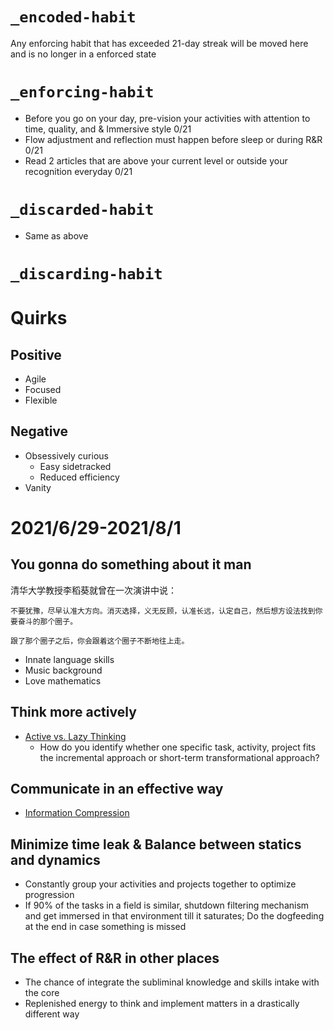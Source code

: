 # `_encoded-habit`
Any enforcing habit that has exceeded 21-day streak will be moved here and is no longer in a enforced state
# `_enforcing-habit`
- Before you go on your day, pre-vision your activities with attention to time, quality, and  & Immersive style 0/21
- Flow adjustment and reflection must happen before sleep or during R&R 0/21
- Read 2 articles that are above your current level or outside your recognition everyday  0/21
# `_discarded-habit`
- Same as above
# `_discarding-habit`

# Quirks
## Positive
- Agile
- Focused
- Flexible
## Negative
- Obsessively curious
  - Easy sidetracked
  - Reduced efficiency
- Vanity
# 2021/6/29-2021/8/1
## You gonna do something about it man
清华大学教授李稻葵就曾在一次演讲中说：

```
不要犹豫，尽早认准大方向。消灭选择，义无反顾，认准长远，认定自己，然后想方设法找到你要奋斗的那个圈子。

跟了那个圈子之后，你会跟着这个圈子不断地往上走。
```

- Innate language skills
- Music background
- Love mathematics


## Think more actively

- [Active vs. Lazy Thinking](https://alexw.substack.com/p/active-vs-lazy-thinking)
    - How do you identify whether one specific task, activity, project fits the incremental approach or short-term transformational approach?
## Communicate in an effective way
- [Information Compression](https://alexw.substack.com/p/information-compression)

## Minimize time leak & Balance between statics and dynamics
- Constantly group your activities and projects together to optimize progression
- If 90% of the tasks in a field is similar, shutdown filtering mechanism and get immersed in that environment till it saturates; Do the dogfeeding at the end in case something is missed
## The effect of R&R in other places
- The chance of integrate the subliminal knowledge and skills intake with the core
- Replenished energy to think and implement matters in a drastically different way